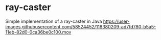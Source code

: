 # ray-caster
Simple implementation of a ray-caster in Java
https://user-images.githubusercontent.com/58524452/118380209-ad7fd780-b5a5-11eb-82d0-0ca36be0c100.mov
